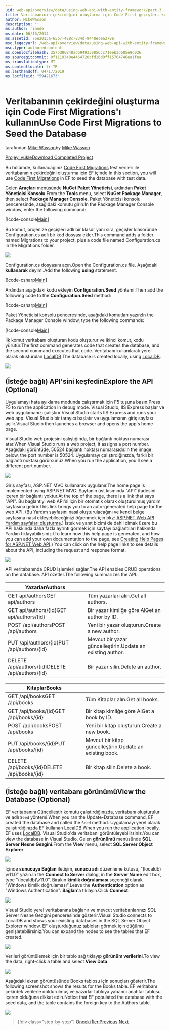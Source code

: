 ```yaml
---
uid: web-api/overview/data/using-web-api-with-entity-framework/part-3
title: Veritabanının çekirdeğini oluşturma için Code First geçişleri kullanın | Microsoft Docs
author: MikeWasson
description: ''
ms.author: riande
ms.date: 06/16/2014
ms.assetid: 76e2013a-65b7-488c-834d-9448ecea378e
msc.legacyurl: /web-api/overview/data/using-web-api-with-entity-framework/part-3
msc.type: authoredcontent
ms.openlocfilehash: 257bd06848adb949330856cc71eeb3d685e9d036
ms.sourcegitcommit: 0f1119340e4464720cfd16d0ff15764746ea1fea
ms.translationtype: MT
ms.contentlocale: tr-TR
ms.lasthandoff: 04/17/2019
ms.locfileid: "59421673"
---
```

# <a name="use-code-first-migrations-to-seed-the-database"></a><span data-ttu-id="276cb-102">Veritabanının çekirdeğini oluşturma için Code First Migrations'ı kullanın</span><span class="sxs-lookup"><span data-stu-id="276cb-102">Use Code First Migrations to Seed the Database</span></span>

<span data-ttu-id="276cb-103">tarafından [Mike Wasson](https://github.com/MikeWasson)</span><span class="sxs-lookup"><span data-stu-id="276cb-103">by [Mike Wasson](https://github.com/MikeWasson)</span></span>

[<span data-ttu-id="276cb-104">Projeyi yükle</span><span class="sxs-lookup"><span data-stu-id="276cb-104">Download Completed Project</span></span>](https://github.com/MikeWasson/BookService)

<span data-ttu-id="276cb-105">Bu bölümde, kullanacağınız [Code First Migrations](https://msdn.microsoft.com/data/jj591621) test verileri ile veritabanının çekirdeğini oluşturma için EF içinde.</span><span class="sxs-lookup"><span data-stu-id="276cb-105">In this section, you will use [Code First Migrations](https://msdn.microsoft.com/data/jj591621) in EF to seed the database with test data.</span></span>

<span data-ttu-id="276cb-106">Gelen **Araçları** menüsünde **NuGet Paket Yöneticisi**, ardından **Paket Yöneticisi Konsolu**.</span><span class="sxs-lookup"><span data-stu-id="276cb-106">From the **Tools** menu, select **NuGet Package Manager**, then select **Package Manager Console**.</span></span> <span data-ttu-id="276cb-107">Paket Yöneticisi konsolu penceresinde, aşağıdaki komutu girin:</span><span class="sxs-lookup"><span data-stu-id="276cb-107">In the Package Manager Console window, enter the following command:</span></span>

[!code-console[Main](part-3/samples/sample1.cmd)]

<span data-ttu-id="276cb-108">Bu komut, projenize geçişleri adlı bir klasör yanı sıra, geçişler klasöründe Configuration.cs adlı bir kod dosyası ekler.</span><span class="sxs-lookup"><span data-stu-id="276cb-108">This command adds a folder named Migrations to your project, plus a code file named Configuration.cs in the Migrations folder.</span></span>

![](part-3/_static/image1.png)

<span data-ttu-id="276cb-109">Configuration.cs dosyasını açın.</span><span class="sxs-lookup"><span data-stu-id="276cb-109">Open the Configuration.cs file.</span></span> <span data-ttu-id="276cb-110">Aşağıdaki **kullanarak** deyimi.</span><span class="sxs-lookup"><span data-stu-id="276cb-110">Add the following **using** statement.</span></span>

[!code-csharp[Main](part-3/samples/sample2.cs)]

<span data-ttu-id="276cb-111">Ardından aşağıdaki kodu ekleyin **Configuration.Seed** yöntemi:</span><span class="sxs-lookup"><span data-stu-id="276cb-111">Then add the following code to the **Configuration.Seed** method:</span></span>

[!code-csharp[Main](part-3/samples/sample3.cs)]

<span data-ttu-id="276cb-112">Paket Yöneticisi konsolu penceresinde, aşağıdaki komutları yazın:</span><span class="sxs-lookup"><span data-stu-id="276cb-112">In the Package Manager Console window, type the following commands:</span></span>

[!code-console[Main](part-3/samples/sample4.cmd)]

<span data-ttu-id="276cb-113">İlk komut veritabanı oluşturan kodu oluşturur ve ikinci komut, kodu yürütür.</span><span class="sxs-lookup"><span data-stu-id="276cb-113">The first command generates code that creates the database, and the second command executes that code.</span></span> <span data-ttu-id="276cb-114">Veritabanı kullanılarak yerel olarak oluşturulan [LocalDB](https://msdn.microsoft.com/library/hh510202.aspx).</span><span class="sxs-lookup"><span data-stu-id="276cb-114">The database is created locally, using [LocalDB](https://msdn.microsoft.com/library/hh510202.aspx).</span></span>

![](part-3/_static/image2.png)

## <a name="explore-the-api-optional"></a><span data-ttu-id="276cb-115">(İsteğe bağlı) API'sini keşfedin</span><span class="sxs-lookup"><span data-stu-id="276cb-115">Explore the API (Optional)</span></span>

<span data-ttu-id="276cb-116">Uygulamayı hata ayıklama modunda çalıştırmak için F5 tuşuna basın.</span><span class="sxs-lookup"><span data-stu-id="276cb-116">Press F5 to run the application in debug mode.</span></span> <span data-ttu-id="276cb-117">Visual Studio, IIS Express başlar ve web uygulamanızı çalıştırır.</span><span class="sxs-lookup"><span data-stu-id="276cb-117">Visual Studio starts IIS Express and runs your web app.</span></span> <span data-ttu-id="276cb-118">Visual Studio bir tarayıcı başlatır ve uygulamanın giriş sayfası açılır.</span><span class="sxs-lookup"><span data-stu-id="276cb-118">Visual Studio then launches a browser and opens the app's home page.</span></span>

<span data-ttu-id="276cb-119">Visual Studio web projesini çalıştığında, bir bağlantı noktası numarası atar.</span><span class="sxs-lookup"><span data-stu-id="276cb-119">When Visual Studio runs a web project, it assigns a port number.</span></span> <span data-ttu-id="276cb-120">Aşağıdaki görüntüde, 50524 bağlantı noktası numarasıdır.</span><span class="sxs-lookup"><span data-stu-id="276cb-120">In the image below, the port number is 50524.</span></span> <span data-ttu-id="276cb-121">Uygulamayı çalıştırdığınızda, farklı bir bağlantı noktası görürsünüz.</span><span class="sxs-lookup"><span data-stu-id="276cb-121">When you run the application, you'll see a different port number.</span></span>

![](part-3/_static/image3.png)

<span data-ttu-id="276cb-122">Giriş sayfası, ASP.NET MVC kullanarak uygulanır.</span><span class="sxs-lookup"><span data-stu-id="276cb-122">The home page is implemented using ASP.NET MVC.</span></span> <span data-ttu-id="276cb-123">Sayfanın üst kısmında "API" ifadesini içeren bir bağlantı yoktur.</span><span class="sxs-lookup"><span data-stu-id="276cb-123">At the top of the page, there is a link that says "API".</span></span> <span data-ttu-id="276cb-124">Bu bağlantıyı web API'si için bir otomatik olarak oluşturulmuş yardım sayfasına getirir.</span><span class="sxs-lookup"><span data-stu-id="276cb-124">This link brings you to an auto-generated help page for the web API.</span></span> <span data-ttu-id="276cb-125">(Bu Yardım sayfasını nasıl oluşturulacağını ve kendi belge sayfasına nasıl ekleyebileceğinizi öğrenmek için bkz: [ASP.NET Web API Yardım sayfaları oluşturma](../../getting-started-with-aspnet-web-api/creating-api-help-pages.md).) İstek ve yanıt biçimi de dahil olmak üzere bu API hakkında daha fazla ayrıntı görmek için sayfayı bağlantıları hakkında Yardım tıklayabilirsiniz.</span><span class="sxs-lookup"><span data-stu-id="276cb-125">(To learn how this help page is generated, and how you can add your own documentation to the page, see [Creating Help Pages for ASP.NET Web API](../../getting-started-with-aspnet-web-api/creating-api-help-pages.md).) You can click on the help page links to see details about the API, including the request and response format.</span></span>

![](part-3/_static/image4.png)

<span data-ttu-id="276cb-126">API veritabanında CRUD işlemleri sağlar.</span><span class="sxs-lookup"><span data-stu-id="276cb-126">The API enables CRUD operations on the database.</span></span> <span data-ttu-id="276cb-127">API özetler.</span><span class="sxs-lookup"><span data-stu-id="276cb-127">The following summarizes the API.</span></span>

| <span data-ttu-id="276cb-128">Yazarlar</span><span class="sxs-lookup"><span data-stu-id="276cb-128">Authors</span></span> |  |
| --- | -- |
| <span data-ttu-id="276cb-129">GET api/authors</span><span class="sxs-lookup"><span data-stu-id="276cb-129">GET api/authors</span></span> | <span data-ttu-id="276cb-130">Tüm yazarları alın.</span><span class="sxs-lookup"><span data-stu-id="276cb-130">Get all authors.</span></span> |
| <span data-ttu-id="276cb-131">GET api/authors/{id}</span><span class="sxs-lookup"><span data-stu-id="276cb-131">GET api/authors/{id}</span></span> | <span data-ttu-id="276cb-132">Bir yazar kimliğe göre Al</span><span class="sxs-lookup"><span data-stu-id="276cb-132">Get an author by ID.</span></span> |
| <span data-ttu-id="276cb-133">POST /api/authors</span><span class="sxs-lookup"><span data-stu-id="276cb-133">POST /api/authors</span></span> | <span data-ttu-id="276cb-134">Yeni bir yazar oluşturun.</span><span class="sxs-lookup"><span data-stu-id="276cb-134">Create a new author.</span></span> |
| <span data-ttu-id="276cb-135">PUT /api/authors/{id}</span><span class="sxs-lookup"><span data-stu-id="276cb-135">PUT /api/authors/{id}</span></span> | <span data-ttu-id="276cb-136">Mevcut bir yazar güncelleştirin.</span><span class="sxs-lookup"><span data-stu-id="276cb-136">Update an existing author.</span></span> |
| <span data-ttu-id="276cb-137">DELETE /api/authors/{id}</span><span class="sxs-lookup"><span data-stu-id="276cb-137">DELETE /api/authors/{id}</span></span> | <span data-ttu-id="276cb-138">Bir yazar silin.</span><span class="sxs-lookup"><span data-stu-id="276cb-138">Delete an author.</span></span> |

| <span data-ttu-id="276cb-139">Kitaplar</span><span class="sxs-lookup"><span data-stu-id="276cb-139">Books</span></span> |  |
| --- | -- |
| <span data-ttu-id="276cb-140">GET /api/books</span><span class="sxs-lookup"><span data-stu-id="276cb-140">GET /api/books</span></span> | <span data-ttu-id="276cb-141">Tüm Kitaplar alın.</span><span class="sxs-lookup"><span data-stu-id="276cb-141">Get all books.</span></span> |
| <span data-ttu-id="276cb-142">GET /api/books/{id}</span><span class="sxs-lookup"><span data-stu-id="276cb-142">GET /api/books/{id}</span></span> | <span data-ttu-id="276cb-143">Bir kitap kimliğe göre Al</span><span class="sxs-lookup"><span data-stu-id="276cb-143">Get a book by ID.</span></span> |
| <span data-ttu-id="276cb-144">POST /api/books</span><span class="sxs-lookup"><span data-stu-id="276cb-144">POST /api/books</span></span> | <span data-ttu-id="276cb-145">Yeni bir kitap oluşturun.</span><span class="sxs-lookup"><span data-stu-id="276cb-145">Create a new book.</span></span> |
| <span data-ttu-id="276cb-146">PUT /api/books/{id}</span><span class="sxs-lookup"><span data-stu-id="276cb-146">PUT /api/books/{id}</span></span> | <span data-ttu-id="276cb-147">Mevcut bir kitap güncelleştirin.</span><span class="sxs-lookup"><span data-stu-id="276cb-147">Update an existing book.</span></span> |
| <span data-ttu-id="276cb-148">DELETE /api/books/{id}</span><span class="sxs-lookup"><span data-stu-id="276cb-148">DELETE /api/books/{id}</span></span> | <span data-ttu-id="276cb-149">Bir kitap silin.</span><span class="sxs-lookup"><span data-stu-id="276cb-149">Delete a book.</span></span> |

## <a name="view-the-database-optional"></a><span data-ttu-id="276cb-150">(İsteğe bağlı) veritabanı görünümü</span><span class="sxs-lookup"><span data-stu-id="276cb-150">View the Database (Optional)</span></span>

<span data-ttu-id="276cb-151">EF veritabanını Güncelleştir komutu çalıştırdığınızda, veritabanı oluşturulur ve adlı `Seed` yöntemi.</span><span class="sxs-lookup"><span data-stu-id="276cb-151">When you ran the Update-Database command, EF created the database and called the `Seed` method.</span></span> <span data-ttu-id="276cb-152">Uygulamayı yerel olarak çalıştırdığınızda EF kullanan [LocalDB](https://blogs.msdn.com/b/sqlexpress/archive/2011/07/12/introducing-localdb-a-better-sql-express.aspx).</span><span class="sxs-lookup"><span data-stu-id="276cb-152">When you run the application locally, EF uses [LocalDB](https://blogs.msdn.com/b/sqlexpress/archive/2011/07/12/introducing-localdb-a-better-sql-express.aspx).</span></span> <span data-ttu-id="276cb-153">Visual Studio'da veritabanı görüntüleyebilirsiniz.</span><span class="sxs-lookup"><span data-stu-id="276cb-153">You can view the database in Visual Studio.</span></span> <span data-ttu-id="276cb-154">Gelen **görünümü** menüsünde **SQL Server Nesne Gezgini**.</span><span class="sxs-lookup"><span data-stu-id="276cb-154">From the **View** menu, select **SQL Server Object Explorer**.</span></span>

![](part-3/_static/image5.png)

<span data-ttu-id="276cb-155">İçinde **sunucuya Bağlan** iletişim, **sunucu adı** düzenleme kutusu, "(localdb) \v11.0" yazın.</span><span class="sxs-lookup"><span data-stu-id="276cb-155">In the **Connect to Server** dialog, in the **Server Name** edit box, type "(localdb)\v11.0".</span></span> <span data-ttu-id="276cb-156">Bırakın **kimlik doğrulaması** seçeneği olarak "Windows kimlik doğrulaması".</span><span class="sxs-lookup"><span data-stu-id="276cb-156">Leave the **Authentication** option as "Windows Authentication".</span></span> <span data-ttu-id="276cb-157">**Bağlan**'a tıklayın.</span><span class="sxs-lookup"><span data-stu-id="276cb-157">Click **Connect**.</span></span>

![](part-3/_static/image6.png)

<span data-ttu-id="276cb-158">Visual Studio yerel veritabanına bağlanır ve mevcut veritabanlarınızı SQL Server Nesne Gezgini penceresinde gösterir.</span><span class="sxs-lookup"><span data-stu-id="276cb-158">Visual Studio connects to LocalDB and shows your existing databases in the SQL Server Object Explorer window.</span></span> <span data-ttu-id="276cb-159">EF oluşturduğunuz tabloları görmek için düğümü genişletebilirsiniz.</span><span class="sxs-lookup"><span data-stu-id="276cb-159">You can expand the nodes to see the tables that EF created.</span></span>

![](part-3/_static/image7.png)

<span data-ttu-id="276cb-160">Verileri görüntülemek için bir tablo sağ tıklayıp **görünüm verilerini**.</span><span class="sxs-lookup"><span data-stu-id="276cb-160">To view the data, right-click a table and select **View Data**.</span></span>

![](part-3/_static/image8.png)

<span data-ttu-id="276cb-161">Aşağıdaki ekran görüntüsünde Books tablosu için sonuçları gösterir.</span><span class="sxs-lookup"><span data-stu-id="276cb-161">The following screenshot shows the results for the Books table.</span></span> <span data-ttu-id="276cb-162">EF veritabanı çekirdek verilerle doldurulmuş ve yazarlar tabloya yabancı anahtar tablosu içeren olduğuna dikkat edin.</span><span class="sxs-lookup"><span data-stu-id="276cb-162">Notice that EF populated the database with the seed data, and the table contains the foreign key to the Authors table.</span></span>

![](part-3/_static/image9.png)

> [!div class="step-by-step"]
> <span data-ttu-id="276cb-163">[Önceki](part-2.md)
> [İleri](part-4.md)</span><span class="sxs-lookup"><span data-stu-id="276cb-163">[Previous](part-2.md)
[Next](part-4.md)</span></span>
